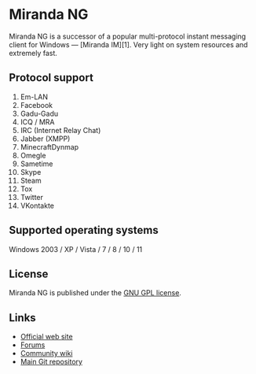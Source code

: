 <html>
  <body>
    <h1>Miranda NG</h1>
    <p>Miranda NG is a successor of a popular multi-protocol instant messaging client for Windows — [Miranda IM][1]. Very light on system resources and extremely fast.</p>
    <h2>Protocol support</h2>
    <ol>
      <li>Em-LAN</li>
      <li>Facebook</li>
      <li>Gadu-Gadu</li>
      <li>ICQ / MRA</li>
      <li>IRC (Internet Relay Chat)</li>
      <li>Jabber (XMPP)</li>
      <li>MinecraftDynmap</li>
      <li>Omegle</li>
      <li>Sametime</li>
      <li>Skype</li>
      <li>Steam</li>
      <li>Tox</li>
      <li>Twitter</li>
      <li>VKontakte</li>
    </ol>
  </body>
</html>

## Supported operating systems 

Windows 2003 / XP / Vista / 7 / 8 / 10 / 11

## License 

Miranda NG is published under the [GNU GPL license][2].

## Links ##

- [Official web site](https://miranda-ng.org/)
- [Forums](https://forum.miranda-ng.org/)
- [Community wiki](https://wiki.miranda-ng.org/)
- [Main Git repository](https://github.com/miranda-ng/miranda-ng)

[1]: https://sourceforge.net/projects/miranda/
[2]: https://www.gnu.org/licenses/gpl-2.0.html
